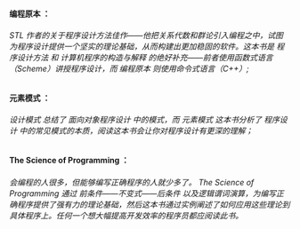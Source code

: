 #### 编程原本 ：

###### STL 作者的关于程序设计方法佳作——他把关系代数和群论引入编程之中，试图为程序设计提供一个坚实的理论基础，从而构建出更加稳固的软件。这本书是 程序设计方法 和 计算机程序的构造与解释 的绝好补充——前者使用函数式语言（Scheme）讲授程序设计，而 编程原本 则使用命令式语言（C++）;

#### 元素模式 ：

###### 设计模式 总结了 面向对象程序设计 中的模式，而 元素模式 这本书分析了 程序设计 中的常见模式的本质，阅读这本书会让你对程序设计有更深的理解；

#### The Science of Programming ：

###### 会编程的人很多，但能够编写正确程序的人就少多了。 The Science of Programming 通过 前条件——不变式——后条件 以及逻辑谓词演算，为编写正确程序提供了强有力的理论基础，然后这本书通过实例阐述了如何应用这些理论到具体程序上。任何一个想大幅提高开发效率的程序员都应阅读此书。



